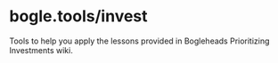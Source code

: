 # bogle.tools/invest

Tools to help you apply the lessons provided in Bogleheads Prioritizing Investments wiki.